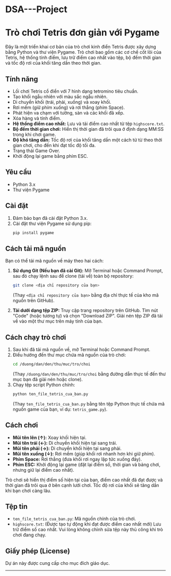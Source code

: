 # DSA---Project
# Trò chơi Tetris đơn giản với Pygame

Đây là một triển khai cơ bản của trò chơi kinh điển Tetris được xây dựng bằng Python và thư viện Pygame. Trò chơi bao gồm các cơ chế cốt lõi của Tetris, hệ thống tính điểm, lưu trữ điểm cao nhất vào tệp, bộ đếm thời gian và tốc độ rơi của khối tăng dần theo thời gian.

## Tính năng

* Lối chơi Tetris cổ điển với 7 hình dạng tetromino tiêu chuẩn.
* Tạo khối ngẫu nhiên với màu sắc ngẫu nhiên.
* Di chuyển khối (trái, phải, xuống) và xoay khối.
* Rơi mềm (giữ phím xuống) và rơi thẳng (phím Space).
* Phát hiện va chạm với tường, sàn và các khối đã xếp.
* Xóa hàng và tính điểm.
* **Hệ thống điểm cao nhất:** Lưu và tải điểm cao nhất từ tệp `highscore.txt`.
* **Bộ đếm thời gian chơi:** Hiển thị thời gian đã trôi qua ở định dạng MM:SS trong khi chơi game.
* **Độ khó tăng dần:** Tốc độ rơi của khối tăng dần một cách từ từ theo thời gian chơi, cho đến khi đạt tốc độ tối đa.
* Trạng thái Game Over.
* Khởi động lại game bằng phím ESC.

## Yêu cầu

* Python 3.x
* Thư viện Pygame

## Cài đặt

1.  Đảm bảo bạn đã cài đặt Python 3.x.
2.  Cài đặt thư viện Pygame sử dụng pip:
    ```bash
    pip install pygame
    ```

## Cách tải mã nguồn

Bạn có thể tải mã nguồn về máy theo hai cách:

1.  **Sử dụng Git (Nếu bạn đã cài Git):**
    Mở Terminal hoặc Command Prompt, sau đó chạy lệnh sau để clone (tải về) toàn bộ repository:
    ```bash
    git clone <địa chỉ repository của bạn>
    ```
    (Thay `<địa chỉ repository của bạn>` bằng địa chỉ thực tế của kho mã nguồn trên GitHub).

2.  **Tải dưới dạng tệp ZIP:**
    Truy cập trang repository trên GitHub. Tìm nút "Code" (hoặc tương tự) và chọn "Download ZIP". Giải nén tệp ZIP đã tải về vào một thư mục trên máy tính của bạn.

## Cách chạy trò chơi

1.  Sau khi đã tải mã nguồn về, mở Terminal hoặc Command Prompt.
2.  Điều hướng đến thư mục chứa mã nguồn của trò chơi:
    ```bash
    cd /duong/dan/den/thu/muc/tro/choi
    ```
    (Thay `/duong/dan/den/thu/muc/tro/choi` bằng đường dẫn thực tế đến thư mục bạn đã giải nén hoặc clone).
3.  Chạy tệp script Python chính:
    ```bash
    python ten_file_tetris_cua_ban.py
    ```
    (Thay `ten_file_tetris_cua_ban.py` bằng tên tệp Python thực tế chứa mã nguồn game của bạn, ví dụ: `tetris_game.py`).

## Cách chơi

* **Mũi tên lên (↑):** Xoay khối hiện tại.
* **Mũi tên trái (←):** Di chuyển khối hiện tại sang trái.
* **Mũi tên phải (→):** Di chuyển khối hiện tại sang phải.
* **Mũi tên xuống (↓):** Rơi mềm (giúp khối rơi nhanh hơn khi giữ phím).
* **Phím Space:** Rơi thẳng (đưa khối rơi ngay lập tức xuống đáy).
* **Phím ESC:** Khởi động lại game (đặt lại điểm số, thời gian và bảng chơi, nhưng giữ lại điểm cao nhất).

Trò chơi sẽ hiển thị điểm số hiện tại của bạn, điểm cao nhất đã đạt được và thời gian đã trôi qua ở bên cạnh lưới chơi. Tốc độ rơi của khối sẽ tăng dần khi bạn chơi càng lâu.

## Tệp tin

* `ten_file_tetris_cua_ban.py`: Mã nguồn chính của trò chơi.
* `highscore.txt`: (Được tạo tự động khi đạt được điểm cao nhất mới) Lưu trữ điểm số cao nhất. Vui lòng không chỉnh sửa tệp này thủ công khi trò chơi đang chạy.

## Giấy phép (License)

Dự án này được cung cấp cho mục đích giáo dục.

---
